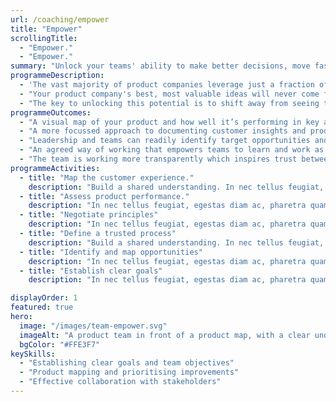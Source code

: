 ```yaml
---
url: /coaching/empower
title: "Empower"
scrollingTitle:
  - "Empower."
  - "Empower."
summary: "Unlock your teams' ability to make better decisions, move faster and ship more value to customers sooner."
programmeDescription:
  - 'The vast majority of product companies leverage just a fraction of what the talented people they employ are capable of. This programme aims to change that, by helping leaders and teams develop the tools, language and shared principles they need to move away from limiting "dictate and deliver" approaches, to one of limitless potential - "collaborate and empower".'
  - "Your product company's best, most valuable ideas will never come from customers or leaders. They come from cross-functional product teams that deeply understand their customers, their product, the technology that drives it, and their business. "
  - "The key to unlocking this potential is to shift away from seeing this team as one that simply build features in service of the busines and instead, a lean, mean learning machine that serves customers in ways that reliably grow their business."
programmeOutcomes:
  - "A visual map of your product and how well it’s performing in key areas, to better support strategic conversations between teams and stakeholders"
  - "A more focussed approach to documenting customer insights and product improvement ideas, to fuel better discovery, and build a long-term competitive advantage."
  - "Leadership and teams can readily identify target opportunities and outcomes that will bring real business value, rather than simple outputs to be delivered."
  - "An agreed way of working that empowers teams to learn and work as they see fit to deliver on the negotiated outcomes, while keeping stakeholders in the loop the entire way."
  - "The team is working more transparently which inspires trust between them and their stakeholders"
programmeActivities:
  - title: "Map the customer experience."
    description: "Build a shared understanding. In nec tellus feugiat, egestas diam ac, pharetra quam. Nam vel libero id massa pulvinar aliquet. Phasellus sit amet tortor enim. Quisque vel scelerisque ipsum, sed dapibus sapien. Nullam et velit sed ante faucibus ultricies."
  - title: "Assess product performance."
    description: "In nec tellus feugiat, egestas diam ac, pharetra quam. Nam vel libero id massa pulvinar aliquet. Phasellus sit amet tortor enim. Quisque vel scelerisque ipsum, sed dapibus sapien. Nullam et velit sed ante faucibus ultricies."
  - title: "Negotiate principles"
    description: "In nec tellus feugiat, egestas diam ac, pharetra quam. Nam vel libero id massa pulvinar aliquet. Phasellus sit amet tortor enim. Quisque vel scelerisque ipsum, sed dapibus sapien. Nullam et velit sed ante faucibus ultricies."
  - title: "Define a trusted process"
    description: "Build a shared understanding. In nec tellus feugiat, egestas diam ac, pharetra quam. Nam vel libero id massa pulvinar aliquet. Phasellus sit amet tortor enim. Quisque vel scelerisque ipsum, sed dapibus sapien. Nullam et velit sed ante faucibus ultricies."
  - title: "Identify and map opportunities"
    description: "In nec tellus feugiat, egestas diam ac, pharetra quam. Nam vel libero id massa pulvinar aliquet. Phasellus sit amet tortor enim. Quisque vel scelerisque ipsum, sed dapibus sapien. Nullam et velit sed ante faucibus ultricies."
  - title: "Establish clear goals"
    description: "In nec tellus feugiat, egestas diam ac, pharetra quam. Nam vel libero id massa pulvinar aliquet. Phasellus sit amet tortor enim. Quisque vel scelerisque ipsum, sed dapibus sapien. Nullam et velit sed ante faucibus ultricies."

displayOrder: 1
featured: true
hero:
  image: "/images/team-empower.svg"
  imageAlt: "A product team in front of a product map, with a clear understanding of their role and objectives"
  bgColor: "#FFE3F7"
keySkills:
  - "Establishing clear goals and team objectives"
  - "Product mapping and prioritising improvements"
  - "Effective collaboration with stakeholders"
---
```

